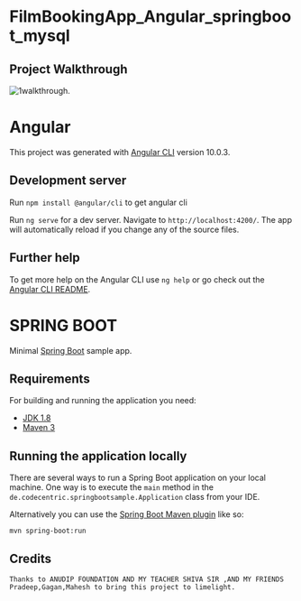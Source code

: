 # FilmBookingApp_Angular_springboot_mysql

## Project Walkthrough
![1walkthrough](video/![2023-04-27](https://github.com/okmynameissnp/FilmBookingApp_Angular_springboot_mysql/assets/127888207/21326dac-c4da-49ba-8a0a-bb387ad05e7a)
 ).

# Angular
This project was generated with [Angular CLI](https://github.com/angular/angular-cli) version 10.0.3.

## Development server

Run `npm install @angular/cli` to get angular cli 

Run `ng serve` for a dev server. Navigate to `http://localhost:4200/`. The app will automatically reload if you change any of the source files.

## Further help

To get more help on the Angular CLI use `ng help` or go check out the [Angular CLI README](https://github.com/angular/angular-cli/blob/master/README.md).


# SPRING BOOT

Minimal [Spring Boot](http://projects.spring.io/spring-boot/) sample app.

## Requirements

For building and running the application you need:

- [JDK 1.8](http://www.oracle.com/technetwork/java/javase/downloads/jdk8-downloads-2133151.html)
- [Maven 3](https://maven.apache.org)

## Running the application locally

There are several ways to run a Spring Boot application on your local machine. One way is to execute the `main` method in the `de.codecentric.springbootsample.Application` class from your IDE.

Alternatively you can use the [Spring Boot Maven plugin](https://docs.spring.io/spring-boot/docs/current/reference/html/build-tool-plugins-maven-plugin.html) like so:

```shell
mvn spring-boot:run
```

## Credits

	Thanks to ANUDIP FOUNDATION AND MY TEACHER SHIVA SIR ,AND MY FRIENDS Pradeep,Gagan,Mahesh to bring this project to limelight.

